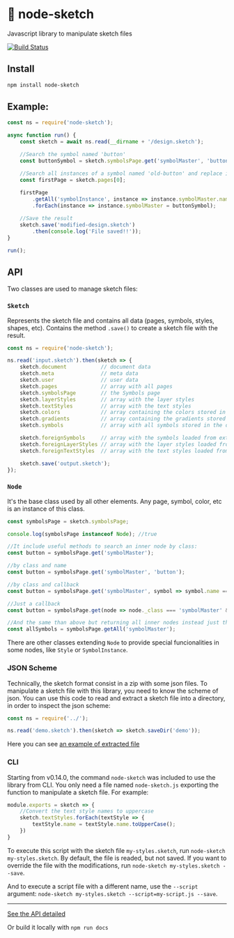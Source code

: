 # 💎 node-sketch
Javascript library to manipulate sketch files

[![Build Status](https://travis-ci.org/oscarotero/node-sketch.svg?branch=master)](https://travis-ci.org/oscarotero/node-sketch)

## Install

```sh
npm install node-sketch
```

## Example:

```js
const ns = require('node-sketch');

async function run() {
    const sketch = await ns.read(__dirname + '/design.sketch');

    //Search the symbol named 'button'
    const buttonSymbol = sketch.symbolsPage.get('symbolMaster', 'button');

    //Search all instances of a symbol named 'old-button' and replace it with 'button'
    const firstPage = sketch.pages[0];
    
    firstPage
        .getAll('symbolInstance', instance => instance.symbolMaster.name === 'old-button')
        .forEach(instance => instance.symbolMaster = buttonSymbol);

    //Save the result
    sketch.save('modified-design.sketch')
        .then(console.log('File saved!!'));
}

run();
```

## API

Two classes are used to manage sketch files:

### `Sketch`

Represents the sketch file and contains all data (pages, symbols, styles, shapes, etc). Contains the method `.save()` to create a sketch file with the result.

```js
const ns = require('node-sketch');

ns.read('input.sketch').then(sketch => {
    sketch.document           // document data
    sketch.meta               // meta data
    sketch.user               // user data
    sketch.pages              // array with all pages
    sketch.symbolsPage        // the Symbols page
    sketch.layerStyles        // array with the layer styles
    sketch.textStyles         // array with the text styles
    sketch.colors             // array containing the colors stored in the color palette
    sketch.gradients          // array containing the gradients stored in the gradient palette
    sketch.symbols            // array with all symbols stored in the document

    sketch.foreignSymbols     // array with the symbols loaded from external libraries
    sketch.foreignLayerStyles // array with the layer styles loaded from external libraries
    sketch.foreignTextStyles  // array with the text styles loaded from external libraries

    sketch.save('output.sketch');
});
```

### `Node`

It's the base class used by all other elements. Any page, symbol, color, etc is an instance of this class.

```js
const symbolsPage = sketch.symbolsPage;

console.log(symbolsPage instanceof Node); //true 

//It include useful methods to search an inner node by class:
const button = symbolsPage.get('symbolMaster');

//by class and name
const button = symbolsPage.get('symbolMaster', 'button');

//by class and callback
const button = symbolsPage.get('symbolMaster', symbol => symbol.name === 'button');

//Just a callback
const button = symbolsPage.get(node => node._class === 'symbolMaster' && node.name === 'button');

//And the same than above but returning all inner nodes instead just the first:
const allSymbols = symbolsPage.getAll('symbolMaster');
```

There are other classes extending `Node` to provide special funcionalities in some nodes, like `Style` or `SymbolInstance`.

### JSON Scheme

Technically, the sketch format consist in a zip with some json files. To manipulate a sketch file with this library, you need to know the scheme of json. You can use this code to read and extract a sketch file into a directory, in order to inspect the json scheme:

```js
const ns = require('../');

ns.read('demo.sketch').then(sketch => sketch.saveDir('demo'));
```
Here you can see [an example of extracted file](demos/scheme-explorer)

### CLI

Starting from v0.14.0, the command `node-sketch` was included to use the library from CLI. You only need a file named `node-sketch.js` exporting the function to manipulate a sketch file. For example:

```js
module.exports = sketch => {
    //Convert the text style names to uppercase
    sketch.textStyles.forEach(textStyle => {
        textStyle.name = textStyle.name.toUpperCase();
    })
}
```
To execute this script with the sketch file `my-styles.sketch`, run `node-sketch my-styles.sketch`.
By default, the file is readed, but not saved. If you want to override the file with the modifications, run `node-sketch my-styles.sketch --save`.

And to execute a script file with a different name, use the `--script` argument: `node-sketch my-styles.sketch --script=my-script.js --save`.

---

[See the API detailed](https://oscarotero.github.io/node-sketch/)

Or build it locally with `npm run docs`
